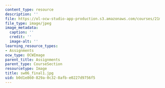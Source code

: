 ```yaml
---
content_type: resource
description: ''
file: https://ol-ocw-studio-app-production.s3.amazonaws.com/courses/21m-606-introduction-to-stagecraft-spring-2009/b0d1e860829a0c328afbe0227d9756f5_sw06_final1.jpg
file_type: image/jpeg
image_metadata:
  caption: ''
  credit: ''
  image-alt: ''
learning_resource_types:
- Assignments
ocw_type: OCWImage
parent_title: Assignments
parent_type: CourseSection
resourcetype: Image
title: sw06_final1.jpg
uid: b0d1e860-829a-0c32-8afb-e0227d9756f5
---
```

